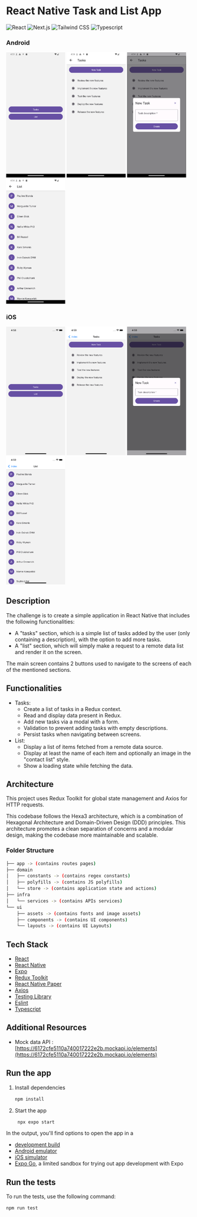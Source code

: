 # React Native Task and List App

![React](https://img.shields.io/badge/React%20Native-v0.74-deepskyblue?logo=react)
![Next.js](https://img.shields.io/badge/Expo-v51-white?logo=expo)
![Tailwind CSS](https://img.shields.io/badge/React%20Native%20Paper-v5-8A2BE2?logo=react)
![Typescript](https://img.shields.io/badge/Typescript-v5-blue?logo=typescript)

### Android

<img src="./ui/assets/images/preview/android-home.png" alt="Preview" width="160" />
<img src="./ui/assets/images/preview/android-tasks.png" alt="Preview" width="160" />
<img src="./ui/assets/images/preview/android-new-task.png" alt="Preview" width="160" />
<img src="./ui/assets/images/preview/android-list.png" alt="Preview" width="160" />

### iOS

<img src="./ui/assets/images/preview/ios-home.png" alt="Preview" width="160" />
<img src="./ui/assets/images/preview/ios-tasks.png" alt="Preview" width="160" />
<img src="./ui/assets/images/preview/ios-new-task.png" alt="Preview" width="160" />
<img src="./ui/assets/images/preview/ios-list.png" alt="Preview" width="160" />

## Description

The challenge is to create a simple application in React Native that includes the following functionalities:

- A "tasks" section, which is a simple list of tasks added by the user (only containing a description), with the option to add more tasks.
- A "list" section, which will simply make a request to a remote data list and render it on the screen.

The main screen contains 2 buttons used to navigate to the screens of each of the mentioned sections.

## Functionalities

- Tasks:
  - Create a list of tasks in a Redux context.
  - Read and display data present in Redux.
  - Add new tasks via a modal with a form.
  - Validation to prevent adding tasks with empty descriptions.
  - Persist tasks when navigating between screens.
- List:
  - Display a list of items fetched from a remote data source.
  - Display at least the name of each item and optionally an image in the "contact list" style.
  - Show a loading state while fetching the data.

## Architecture

This project uses Redux Toolkit for global state management and Axios for HTTP requests.

This codebase follows the Hexa3 architecture, which is a combination of Hexagonal Architecture and Domain-Driven Design (DDD) principles. This architecture promotes a clean separation of concerns and a modular design, making the codebase more maintainable and scalable.

### Folder Structure

```bash
├── app -> (contains routes pages)
├── domain
│   ├── constants -> (contains regex constants)
│   ├── polyfills -> (contains JS polyfills)
│   └── store -> (contains application state and actions)
├── infra
│   └── services -> (contains APIs services)
└── ui
    ├── assets -> (contains fonts and image assets)
    ├── components -> (contains UI components)
    └── layouts -> (contains UI Layouts)
```

## Tech Stack

- [React](https://reactjs.dev/)
- [React Native](https://reactnative.dev/)
- [Expo](https://expo.dev/)
- [Redux Toolkit](https://redux-toolkit.js.org/)
- [React Native Paper](https://callstack.github.io/react-native-paper/)
- [Axios](https://axios-http.com/)
- [Testing Library](https://testing-library.com/)
- [Eslint](https://eslint.org/)
- [Typescript](https://www.typescriptlang.org/)

## Additional Resources

- Mock data API : [https://6172cfe5110a740017222e2b.mockapi.io/elements](https://6172cfe5110a740017222e2b.mockapi.io/elements)

## Run the app

1. Install dependencies

   ```bash
   npm install
   ```

2. Start the app

   ```bash
    npx expo start
   ```

In the output, you'll find options to open the app in a

- [development build](https://docs.expo.dev/develop/development-builds/introduction/)
- [Android emulator](https://docs.expo.dev/workflow/android-studio-emulator/)
- [iOS simulator](https://docs.expo.dev/workflow/ios-simulator/)
- [Expo Go](https://expo.dev/go), a limited sandbox for trying out app development with Expo

## Run the tests

To run the tests, use the following command:

```bash
npm run test
```